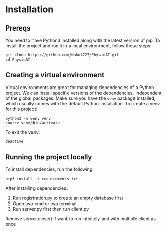 # Installation

## Prereqs

You need to have Python3 installed along with the latest version of pip.
To install the project and run it in a local environment, follow these steps:
```
git clone https://github.com/Nakul727/PhysioAI.git
cd PhysioAI
```

## Creating a virtual environment

Virtual environments are great for managing dependencies of a Python project. We can install specific versions of the dependencies, independent of the global packages. Make sure you have the `venv` package installed, which usually comes with the default Python installation.
To create a venv for this project:
```
python3 -m venv venv
source venv/bin/activate
```

To exit the venv:
```
deactive
```

## Running the project locally

To install dependencies, run the following
```
pip3 install -r requirements.txt
```

After installing dependencies:

1. Run registration.py to create an empty database first 
2. Open two cmd or two terminal
3. Run server.py first then run client.py

Remove server.close() if want to run infinitely and with multiple client as once
